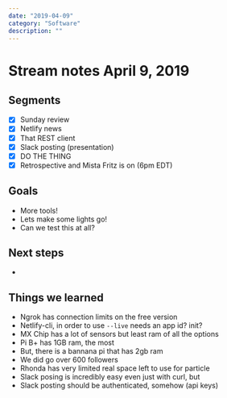 ```yaml
---
date: "2019-04-09"
category: "Software"
description: ""
---
```


# Stream notes April 9, 2019

## Segments

- [x] Sunday review
- [x] Netlify news
- [x] That REST client
- [x] Slack posting (presentation)
- [x] DO THE THING
- [x] Retrospective and Mista Fritz is on (6pm EDT)

## Goals

- More tools!
- Lets make some lights go!
- Can we test this at all?

## Next steps

-

## Things we learned

- Ngrok has connection limits on the free version
- Netlify-cli, in order to use `--live` needs an app id? init?
- MX Chip has a lot of sensors but least ram of all the options
- Pi B+ has 1GB ram, the most
- But, there is a bannana pi that has 2gb ram
- We did go over 600 followers
- Rhonda has very limited real space left to use for particle
- Slack posing is incredibly easy even just with curl, but
- Slack posting should be authenticated, somehow (api keys)
